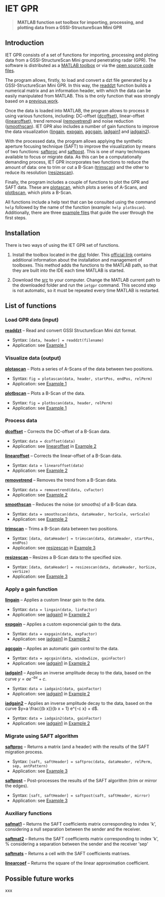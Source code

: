 # IET GPR

>**MATLAB function set toolbox for importing, processing, and plotting data from a GSSI-StructureScan Mini GPR**

## Introduction

IET GPR consists of a set of functions for importing, processing and ploting data from a GSSI-StructureScan Mini ground penetrating radar (GPR). The software is distributed as a [MATLAB toolbox](https://github.com/quelopelo/iet-gpr/tree/main/dist) or via the [open source code files](https://github.com/quelopelo/iet-gpr/tree/main/src).

The program allows, firstly, to load and convert a dzt file generated by a GSSI-StructureScan Mini GPR. In this way, the [readdzt](https://github.com/quelopelo/iet-gpr/blob/main/src/io/readdzt.m) function builds a numerical matrix and an information header, with which the data can be easily manipulated from MATLAB. This is the only function that was strongly based on a [previous work](https://github.com/NSGeophysics/GPR-O).

Once the data is loaded into MATLAB, the program allows to process it using various functions, including: DC-offset ([dcoffset](https://github.com/quelopelo/iet-gpr/blob/main/src/proc/dcoffset.m)), linear-offset ([linearoffset](https://github.com/quelopelo/iet-gpr/blob/main/src/proc/linearoffset.m)), trend removal ([removetrend](https://github.com/quelopelo/iet-gpr/blob/main/src/proc/removetrend.m)) and noise reduction ([smoothscan](https://github.com/quelopelo/iet-gpr/blob/main/src/proc/smoothscan.m)). IET GPR also includes a number of gain functions to improve the data visualization ([lingain](https://github.com/quelopelo/iet-gpr/blob/main/src/gain/lingain.m), [expgain](https://github.com/quelopelo/iet-gpr/blob/main/src/gain/expgain.m), [agcgain](https://github.com/quelopelo/iet-gpr/blob/main/src/gain/agcgain.m), [iadgain1](https://github.com/quelopelo/iet-gpr/blob/main/src/gain/iadgain1.m) and [iadgain2](https://github.com/quelopelo/iet-gpr/blob/main/src/gain/iadgain2.m)).


With the processed data, the program allows applying the synthetic aperture focusing technique (SAFT) to improve the visualization by means of two functions: [saftproc](https://github.com/quelopelo/iet-gpr/blob/main/src/saft/saftproc.m) and [saftpost](https://github.com/quelopelo/iet-gpr/blob/main/src/saft/saftpost.m). This is one of many techniques available to focus or migrate data. 
As this can be a computationally demanding process, IET GPR incorporates two functions to reduce the amount of data: one to trim or cut a B-Scan ([trimscan](https://github.com/quelopelo/iet-gpr/blob/main/src/proc/trimscan.m)) and the other to reduce its resolution ([resizescan](https://github.com/quelopelo/iet-gpr/blob/main/src/proc/resizescan.m)).

Finally, the program includes a couple of functions to plot the GPR and SAFT data. These are [plotascan](https://github.com/quelopelo/iet-gpr/blob/main/src/io/plotascan.m), which plots a series of A-Scans, and [plotbscan](https://github.com/quelopelo/iet-gpr/blob/main/src/io/plotbscan.m), which plots a B-Scan.

All functions include a help text that can be consulted using the command `help` followed by the name of the function (example: `help plotbscan`). Additionally, there are three [example files](https://github.com/quelopelo/iet-gpr/tree/main/src/examples) that guide the user through the first steps.

## Installation

There is two ways of using the IET GPR set of functions.

1. Install the toolbox located in the [dist](https://github.com/quelopelo/iet-gpr/tree/main/dist) folder. This [official link](https://www.mathworks.com/help/matlab/matlab_env/get-add-ons.html) contains additional information about the installation and management of toolboxes. This method adds the functions to the MATLAB path, so that they are built into the IDE each time MATLAB is started.

2. Download the [src](https://github.com/quelopelo/iet-gpr/tree/main/dist) to your computer. Change the MATLAB current path to the downloaded folder and run the `ietgpr` command. This second step is not automatic, so it must be repeated every time MATLAB is restarted.

## List of functions

### Load GPR data (input)

[**readdzt**](https://github.com/quelopelo/iet-gpr/blob/main/src/io/readdzt.m) – Read and convert GSSI StructureScan Mini dzt format.

- Syntax: `[data, header] = readdzt(filename)`
- Application: see [Example 1](https://htmlpreview.github.io/?https://github.com/quelopelo/iet-gpr/blob/main/docs/example1.html)

### Visualize data (output)

[**plotascan**](https://github.com/quelopelo/iet-gpr/blob/main/src/io/plotascan.m) – Plots a series of A-Scans of the data between two positions.

- Syntax: `fig = plotascan(data, header, startPos, endPos, relPerm)`
- Application: see [Example 1](https://htmlpreview.github.io/?https://github.com/quelopelo/iet-gpr/blob/main/docs/example1.html)

[**plotbscan**](https://github.com/quelopelo/iet-gpr/blob/main/src/io/plotbscan.m) – Plots a B-Scan of the data.

- Syntax: `fig = plotbscan(data, header, relPerm)`
- Application: see [Example 1](https://htmlpreview.github.io/?https://github.com/quelopelo/iet-gpr/blob/main/docs/example1.html)

### Process data

[**dcoffset**](https://github.com/quelopelo/iet-gpr/blob/main/src/proc/dcoffset.m) – Corrects the DC-offset of a B-Scan data.

- Syntax: `data = dcoffset(data)`
- Application: see [linearoffset](https://github.com/quelopelo/iet-gpr/blob/main/src/proc/linearoffset.m) in [Example 2](https://htmlpreview.github.io/?https://github.com/quelopelo/iet-gpr/blob/main/docs/example2.html)

[**linearoffset**](https://github.com/quelopelo/iet-gpr/blob/main/src/proc/linearoffset.m) – Corrects the linear-offset of a B-Scan data.

- Syntax: `data = linearoffset(data)`
- Application: see [Example 2](https://htmlpreview.github.io/?https://github.com/quelopelo/iet-gpr/blob/main/docs/example2.html)

[**removetrend**](https://github.com/quelopelo/iet-gpr/blob/main/src/proc/removetrend.m) – Removes the trend from a B-Scan data.

- Syntax: `data = removetrend(data, cvFactor)`
- Application: see [Example 2](https://htmlpreview.github.io/?https://github.com/quelopelo/iet-gpr/blob/main/docs/example2.html)

[**smoothscan**](https://github.com/quelopelo/iet-gpr/blob/main/src/proc/smoothscan.m) – Reduces the noise (or smooths) of a B-Scan data.

- Syntax: `data = smoothscan(data, dataHeader, horScale, verScale)`
- Application: see [Example 2](https://htmlpreview.github.io/?https://github.com/quelopelo/iet-gpr/blob/main/docs/example2.html)

[**trimscan**](https://github.com/quelopelo/iet-gpr/blob/main/src/proc/trimscan.m) – Trims a B-Scan data between two positions.

- Syntax: `[data, dataHeader] = trimscan(data, dataHeader, startPos, endPos)`
- Application: see [resizescan](https://github.com/quelopelo/iet-gpr/blob/main/src/proc/resizescan.m) in [Example 3](https://htmlpreview.github.io/?https://github.com/quelopelo/iet-gpr/blob/main/docs/example3.html)

[**resizescan**](https://github.com/quelopelo/iet-gpr/blob/main/src/proc/resizescan.m) – Resizes a B-Scan data to the specified size.

- Syntax: `[data, dataHeader] = resizescan(data, dataHeader, horSize, verSize)`
- Application: see [Example 3](https://htmlpreview.github.io/?https://github.com/quelopelo/iet-gpr/blob/main/docs/example3.html)

### Apply a gain function

[**lingain**](https://github.com/quelopelo/iet-gpr/blob/main/src/gain/lingain.m) – Applies a custom linear gain to the data.

- Syntax: `data = lingain(data, linFactor)`
- Application: see [iadgain1](https://github.com/quelopelo/iet-gpr/blob/main/src/gain/iadgain1.m) in [Example 2](https://htmlpreview.github.io/?https://github.com/quelopelo/iet-gpr/blob/main/docs/example2.html)

[**expgain**](https://github.com/quelopelo/iet-gpr/blob/main/src/gain/expgain.m) – Applies a custom exponencial gain to the data.

- Syntax: `data = expgain(data, expFactor)`
- Application: see [iadgain1](https://github.com/quelopelo/iet-gpr/blob/main/src/gain/iadgain1.m) in [Example 2](https://htmlpreview.github.io/?https://github.com/quelopelo/iet-gpr/blob/main/docs/example2.html)

[**agcgain**](https://github.com/quelopelo/iet-gpr/blob/main/src/gain/agcgain.m) – Applies an automatic gain control to the data.

- Syntax: `data = agcgain(data, windowSize, gainFactor)`
- Application: see [iadgain1](https://github.com/quelopelo/iet-gpr/blob/main/src/gain/iadgain1.m) in [Example 2](https://htmlpreview.github.io/?https://github.com/quelopelo/iet-gpr/blob/main/docs/example2.html)

[**iadgain1**](https://github.com/quelopelo/iet-gpr/blob/main/src/gain/iadgain1.m) – Applies an inverse amplitude decay to the data, based on the curve $y=a e^{-b x} + c$.

- Syntax: `data = iadgain1(data, gainFactor)`
- Application: see [iadgain1](https://github.com/quelopelo/iet-gpr/blob/main/src/gain/iadgain1.m) in [Example 2](https://htmlpreview.github.io/?https://github.com/quelopelo/iet-gpr/blob/main/docs/example2.html)

[**iadgain2**](https://github.com/quelopelo/iet-gpr/blob/main/src/gain/iadgain2.m) – Applies an inverse amplitude decay to the data, based on the curve $y=a \frac{(b x)}{b x + 1} e^{-c x} + d$.

- Syntax: `data = iadgain2(data, gainFactor)`
- Application: see [iadgain1](https://github.com/quelopelo/iet-gpr/blob/main/src/gain/iadgain1.m) in [Example 2](https://htmlpreview.github.io/?https://github.com/quelopelo/iet-gpr/blob/main/docs/example2.html)

### Migrate using SAFT algorithm

[**saftproc**](https://github.com/quelopelo/iet-gpr/blob/main/src/saft/saftproc.m) – Returns a matrix (and a header) with the results of the SAFT migration process.

- Syntax: `[saft, saftHeader] = saftproc(data, dataHeader, relPerm, sep, antPattern)`
- Application: see [Example 3](https://htmlpreview.github.io/?https://github.com/quelopelo/iet-gpr/blob/main/docs/example3.html)

[**saftpost**](https://github.com/quelopelo/iet-gpr/blob/main/src/saft/saftpost.m) – Post-processes the results of the SAFT algorithm (trim or mirror the edges).

- Syntax: `[saft, saftHeader] = saftpost(saft, saftHeader, mirror)`
- Application: see [Example 3](https://htmlpreview.github.io/?https://github.com/quelopelo/iet-gpr/blob/main/docs/example3.html)

### Auxiliary functions

[**safmat1**](https://github.com/quelopelo/iet-gpr/blob/main/src/saft/saftmat1.m) – Returns the SAFT coefficients matrix corresponding to index 'k', considering a null separation between the sender and the receiver.

[**saftmat2**](https://github.com/quelopelo/iet-gpr/blob/main/src/saft/saftmat2.m) – Returns the SAFT coefficients matrix corresponding to index 'k',
%  considering a separation between the sender and the receiver 'sep'

[**saftmats**](https://github.com/quelopelo/iet-gpr/blob/main/src/saft/saftmats.m) – Returns a cell with the SAFT coefficients matrixes.

[**linearcoef**](https://github.com/quelopelo/iet-gpr/blob/main/src/utils/linearcoef.m) – Returns the square of the linear approximation coefficient.

## Possible future works

xxx
